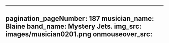 ------
pagination_pageNumber: 187
musician_name: Blaine
band_name: Mystery Jets.
img_src: images/musician0201.png
onmouseover_src: 
------